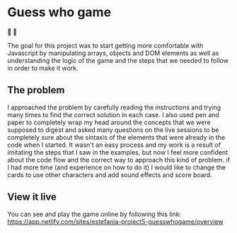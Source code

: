 <strong><h1>Guess who game</h1> 🤠	🤡</strong>

The goal for this project was to start getting more comfortable with Javascript by manipulating arrays, objects and DOM elements as well as understanding the logic of the game and the steps that we needed to follow in order to make it work. 

## The problem

I approached the problem by carefully reading the instructions and trying many times to find the correct solution in each case. I also used pen and paper to completely wrap my head around the concepts that we were supposed to digest and asked many questions on the live sessions to be completely sure about the sintaxis of the elements that were already in the code when I started. It wasn't an easy process and my work is a result of imitating the steps that I saw in the examples, but now I feel more confident about the code flow and the correct way to approach this kind of problem. if I had more time (and experience on how to do it) I would like to change the cards to use other characters and add sound effects and score board.

<h2>View it live</h2>

You can see and play the game online by following this link: https://app.netlify.com/sites/estefania-project5-guesswhogame/overview
